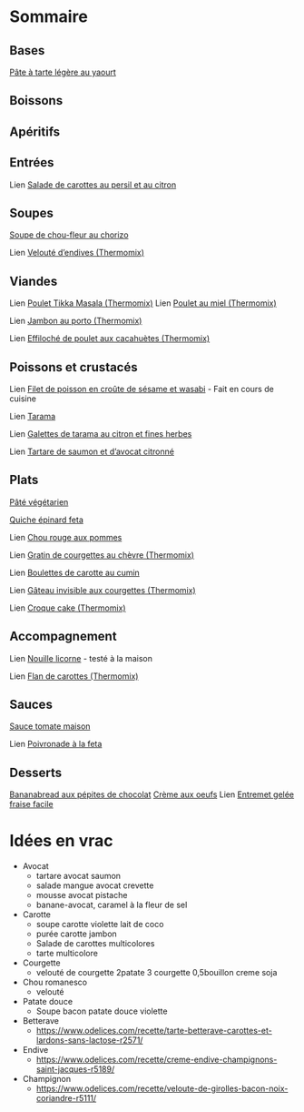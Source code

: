 
# Sommaire

## Bases

[Pâte à tarte légère au yaourt](./Pate_a_tarte_legere.html)

## Boissons

## Apéritifs

## Entrées

Lien [Salade de carottes au persil et au citron](https://www.fourchette-et-bikini.fr/recettes/recettes-minceur/salade-de-carottes-legere-au-persil-et-au-citron.html)


## Soupes

[Soupe de chou-fleur au chorizo](./Soupe_chou_fleur_chorizo.html)

Lien [Velouté d’endives (Thermomix)](https://www.cookomix.com/recettes/veloute-endives-thermomix/)


## Viandes

Lien [Poulet Tikka Masala (Thermomix)](https://www.cookomix.com/recettes/poulet-tikka-masala-thermomix/)
Lien [Poulet au miel (Thermomix)](https://www.cookomix.com/recettes/poulet-au-miel-thermomix/)

Lien [Jambon au porto (Thermomix)](https://www.cookomix.com/recettes/jambon-au-porto-thermomix/)

Lien [Effiloché de poulet aux cacahuètes (Thermomix)](https://www.cookomix.com/recettes/effiloche-de-poulet-aux-cacahuetes-thermomix/)


## Poissons et crustacés

Lien [Filet de poisson en croûte de sésame et wasabi](https://www.cook-and-go.com/fr_FR/user/recipe-print?recipe_id=1360) - Fait en cours de cuisine

Lien [Tarama](https://www.196flavors.com/fr/grece-tarama-taramosalata/)


Lien [Galettes de tarama au citron et fines herbes](https://www.fourchette-et-bikini.fr/recettes/recettes-minceur/galettes-de-tarama-au-citron-et-fines-herbes.html)

Lien [Tartare de saumon et d’avocat citronné](https://www.fourchette-et-bikini.fr/recettes/recettes-minceur/tartare-minceur-de-saumon-et-davocat-citronne.html)

## Plats

[Pâté végétarien](./Pate_vegetarien.html)

[Quiche épinard feta](./Quiche_epinard_feta.html)

Lien [Chou rouge aux pommes](https://www.marmiton.org/recettes/recette_chou-rouge-aux-pommes-de-ma-grand-mere_44248.aspx)

Lien [Gratin de courgettes au chèvre (Thermomix)](https://www.cookomix.com/recettes/gratin-de-courgettes-chevre-thermomix/)

Lien [Boulettes de carotte au cumin](https://dubiodansmonbento.com/boulettes-de-carotte-au-cumin/)

Lien [Gâteau invisible aux courgettes (Thermomix)](https://www.cookomix.com/recettes/gateau-invisible-aux-courgettes-thermomix/)

Lien [Croque cake (Thermomix)](https://www.cookomix.com/recettes/croque-cake-thermomix/)

## Accompagnement

Lien [Nouille licorne](http://theindigokitchen.com/quick-and-simple-unicorn-noodles/) - testé à la maison

Lien [Flan de carottes (Thermomix)](https://www.cookomix.com/recettes/flan-de-carottes-thermomix/)

## Sauces

[Sauce tomate maison](./Sauce_tomate_maison.html)

Lien [Poivronade à la feta](https://www.cookomix.com/recettes/poivronade-feta-thermomix/)


## Desserts

[Bananabread aux pépites de chocolat](./Bananabread_pepites_chocolat.html)
[Crème aux oeufs](./Creme_aux_oeufs.html)
Lien [Entremet gelée fraise facile](https://www.instagram.com/p/Bq8IUk9DIIl/?utm_source=ig_web_button_share_sheet)

# Idées en vrac

* Avocat
  * tartare avocat saumon
  * salade mangue avocat crevette
  * mousse avocat pistache
  * banane-avocat, caramel à la fleur de sel
* Carotte
  * soupe carotte violette lait de coco
  * purée carotte jambon
  * Salade de carottes multicolores
  * tarte multicolore
* Courgette
  * velouté de courgette 2patate 3 courgette 0,5bouillon creme soja
* Chou romanesco
  * velouté
* Patate douce
  * Soupe bacon patate douce violette
* Betterave
  * https://www.odelices.com/recette/tarte-betterave-carottes-et-lardons-sans-lactose-r2571/
* Endive
  * https://www.odelices.com/recette/creme-endive-champignons-saint-jacques-r5189/
* Champignon
  * https://www.odelices.com/recette/veloute-de-girolles-bacon-noix-coriandre-r5111/
